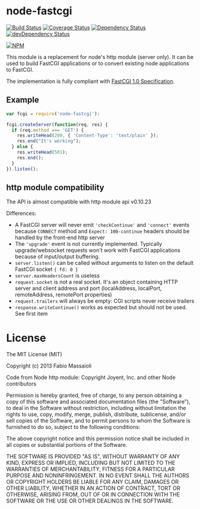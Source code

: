node-fastcgi
============

[![Build Status](https://api.travis-ci.org/robertgroh/node-fastcgi.svg?branch=master)](https://travis-ci.org/robertgroh/node-fastcgi)
[![Coverage Status](https://coveralls.io/repos/robertgroh/node-fastcgi/badge.svg?branch=master)](https://coveralls.io/r/robertgroh/node-fastcgi?branch=master)
[![Dependency Status](https://gemnasium.com/robertgroh/node-fastcgi.svg)](https://gemnasium.com/robertgroh/node-fastcgi)
[![devDependency Status](https://david-dm.org/robertgroh/node-fastcgi/dev-status.svg)](https://david-dm.org/robertgroh/node-fastcgi#info=devDependencies)

[![NPM](https://nodei.co/npm/node-fastcgi.png?downloads=true)](https://nodei.co/npm/node-fastcgi/)

This module is a replacement for node's http module (server only). It can be used to build FastCGI applications or to convert existing node applications to FastCGI.

The implementation is fully compliant with [FastCGI 1.0 Specification](http://www.fastcgi.com/drupal/node/6?q=node/22).


Example
-------

```javascript
var fcgi = require('node-fastcgi');

fcgi.createServer(function(req, res) {
  if (req.method === 'GET') {
    res.writeHead(200, { 'Content-Type': 'text/plain' });
    res.end("It's working");
  } else {
    res.writeHead(501);
    res.end();
  }
}).listen();
```

http module compatibility
-------------------------

The API is almost compatible with http module api v0.10.23

Differences:
  - A FastCGI server will never emit `'checkContinue'` and `'connect'` events because `CONNECT` method and `Expect: 100-continue` headers should be handled by the front-end http server
  - The `'upgrade'` event is not currently implemented. Typically upgrade/websocket requests won't work with FastCGI applications because of input/output buffering.
  - `server.listen()` can be called without arguments to listen on the default FastCGI socket `{ fd: 0 }`
  - `server.maxHeadersCount` is useless
  - `request.socket` is not a real socket. It's an object containing HTTP server and client address and port (localAddress, localPort, remoteAddress, remotePort properties)
  - `request.trailers` will always be empty: CGI scripts never receive trailers
  - `response.writeContinue()` works as expected but should not be used. See first item

License
=======

The MIT License (MIT)

Copyright (c) 2013 Fabio Massaioli

Code from Node http module:
  Copyright Joyent, Inc. and other Node contributors

Permission is hereby granted, free of charge, to any person obtaining a copy of
this software and associated documentation files (the "Software"), to deal in
the Software without restriction, including without limitation the rights to
use, copy, modify, merge, publish, distribute, sublicense, and/or sell copies of
the Software, and to permit persons to whom the Software is furnished to do so,
subject to the following conditions:

The above copyright notice and this permission notice shall be included in all
copies or substantial portions of the Software.

THE SOFTWARE IS PROVIDED "AS IS", WITHOUT WARRANTY OF ANY KIND, EXPRESS OR
IMPLIED, INCLUDING BUT NOT LIMITED TO THE WARRANTIES OF MERCHANTABILITY, FITNESS
FOR A PARTICULAR PURPOSE AND NONINFRINGEMENT. IN NO EVENT SHALL THE AUTHORS OR
COPYRIGHT HOLDERS BE LIABLE FOR ANY CLAIM, DAMAGES OR OTHER LIABILITY, WHETHER
IN AN ACTION OF CONTRACT, TORT OR OTHERWISE, ARISING FROM, OUT OF OR IN
CONNECTION WITH THE SOFTWARE OR THE USE OR OTHER DEALINGS IN THE SOFTWARE.
